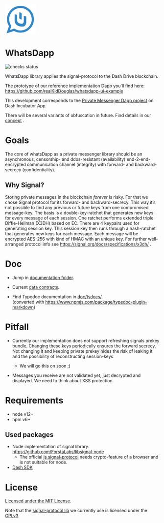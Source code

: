<img src="/images/whatsDapp.png" width="100" height="100">

# WhatsDapp

<img src="https://img.shields.io/github/workflow/status/realKidDouglas/whatsdapp-lib/tests" alt="checks status">

WhatsDapp library applies the signal-protocol to the Dash Drive blockchain.

The prototype of our reference implementation Dapp you'll find here:
https://github.com/realKidDouglas/whatsdapp-ui-example

This development corresponds to the [Private Messenger Dapp project](https://trello.com/c/LUyEnwJ9/46-private-messenger-dapp) 
on Dash Incubator App.

There will be several variants of obfuscation in future. 
Find details in our [concept](https://docs.google.com/document/d/e/2PACX-1vSFlK-EMX8ItSCOH4cqDLcNncb--vzK2EI-3xzjWPwwbM9IGRj4j4wabeyc7QlZ_E1iSjReXZkC7VMr/pub)
.


# Goals
The core of whatsDapp as a private messenger library should be an asynchronous, 
censorship- and ddos-resistant (availability) end-2-end-encrypted communication channel (integrity) 
with forward- and backward-secrecy (confidentiality).


## Why Signal?
Storing private messages in the blockchain *forever* is risky.
For that we chose Signal protocol for its forward- and backward-secrecy. 
This way it’s not possible to find any previous or future keys from one compromised message-key. 
The basis is a double-key-ratchet that generates new keys for every message of each session. 
One ratchet performs extended triple Diffie-Hellman (X3DH) based on EC. 
There are 4 keypairs used for generating session key. 
This session key then runs through a hash-ratchet that generates new keys for each message. 
Each message will be encrypted AES-256 with kind of HMAC with an unique key. 
For further well-arranged protocol info see https://signal.org/docs/specifications/x3dh/ .


# Doc

- Jump in [documentation folder](/doc).

- Current [data contracts](/doc/data_contracts.md).

- Find Typedoc documentation in [doc/tsdocs/](/doc/tsdocs/).  
(converted with https://www.npmjs.com/package/typedoc-plugin-markdown)


# Pitfall

- Currently our implementation does not support refreshing signals prekey bundle. 
  Changing these keys periodically ensures the forward secrecy.
  Not changing it and keeping private prekey hides the risk of leaking it and the possibility of reconstructing session-keys.
  - We will go this on soon ;)

- Messages you receive are not validated yet, just decrypted and displayed. We need to think about XSS protection.


# Requirements
 - node v12+
 - npm v6+

## Used packages

- Node implementation of signal library: https://github.com/ForstaLabs/libsignal-node
  - The official [js signal-protocol](https://github.com/signalapp/libsignal-protocol-javascript) 
  needs crypto-feature of a browser and is not suitable for node.
- [Dash SDK](https://github.com/dashevo/js-dash-sdk)


# License
[Licensed under the MIT License](https://opensource.org/licenses/MIT).

Note that the [signal-protocol lib](https://www.npmjs.com/package/libsignal) we currently use is licensed under the [GPLv3](http://www.gnu.org/licenses/gpl-3.0.html).
